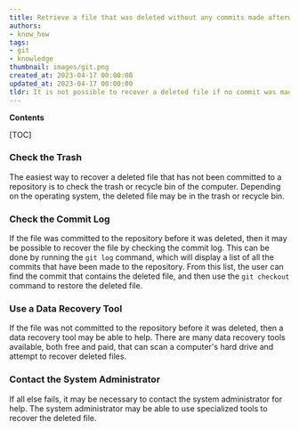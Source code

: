 ```yaml
---
title: Retrieve a file that was deleted without any commits made afterwards using git
authors:
- know_how
tags:
- git
- knowledge
thumbnail: images/git.png
created_at: 2023-04-17 00:00:00
updated_at: 2023-04-17 00:00:00
tldr: It is not possible to recover a deleted file if no commit was made after the delete.
---
```


**Contents**

[TOC]

### Check the Trash
The easiest way to recover a deleted file that has not been committed to a repository is to check the trash or recycle bin of the computer. Depending on the operating system, the deleted file may be in the trash or recycle bin.

### Check the Commit Log
If the file was committed to the repository before it was deleted, then it may be possible to recover the file by checking the commit log. This can be done by running the `git log` command, which will display a list of all the commits that have been made to the repository. From this list, the user can find the commit that contains the deleted file, and then use the `git checkout` command to restore the deleted file.

### Use a Data Recovery Tool
If the file was not committed to the repository before it was deleted, then a data recovery tool may be able to help. There are many data recovery tools available, both free and paid, that can scan a computer's hard drive and attempt to recover deleted files.

### Contact the System Administrator
If all else fails, it may be necessary to contact the system administrator for help. The system administrator may be able to use specialized tools to recover the deleted file.
